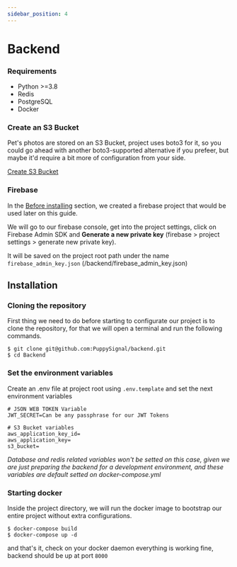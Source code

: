 ```yaml
---
sidebar_position: 4
---
```


# Backend

### Requirements

- Python >=3.8
- Redis
- PostgreSQL
- Docker

### Create an S3 Bucket
Pet's photos are stored on an S3 Bucket, project uses boto3 for it, so you could go ahead with another boto3-supported alternative if you prefeer, but maybe it'd require a bit more of configuration from your side.

[Create S3 Bucket](https://docs.aws.amazon.com/AmazonS3/latest/userguide/creating-bucket.html)

### Firebase
In the [Before installing](./before_installing#creating-the-firebase-project) section, we created a firebase project that would be used later on this guide.

We will go to our firebase console, get into the project settings, click on Firebase Admin SDK and **Generate a new private key** (firebase > project settings > generate new private key).

It will be saved on the project root path under the name `firebase_admin_key.json` (/backend/firebase_admin_key.json)

## Installation

### Cloning the repository

First thing we need to do before starting to configurate our project is to clone the repository, for that we will open a terminal and run the following commands.

```
$ git clone git@github.com:PuppySignal/backend.git
$ cd Backend
```

### Set the environment variables
Create an .env file at project root using `.env.template` and set the next environment variables

```
# JSON WEB TOKEN Variable
JWT_SECRET=Can be any passphrase for our JWT Tokens

# S3 Bucket variables
aws_application_key_id=
aws_application_key=
s3_bucket=
```

*Database and redis related variables won't be setted on this case, given we are just preparing the backend for a development environment, and these variables are default setted on docker-compose.yml*

### Starting docker

Inside the project directory, we will run the docker image to bootstrap our entire project without extra configurations.

```
$ docker-compose build
$ docker-compose up -d
```

and that's it, check on your docker daemon everything is working fine, backend should be up at port `8000`

